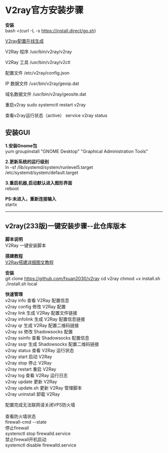 V2ray官方安装步骤
==================================
**安装<br>**
bash <(curl -L -s https://install.direct/go.sh)

[V2ray配置在线生成](https://intmainreturn0.com/v2ray-config-gen/)

V2Ray 程序
/usr/bin/v2ray/v2ray

V2Ray 工具
/usr/bin/v2ray/v2ctl

配置文件
/etc/v2ray/config.json

IP 数据文件
/usr/bin/v2ray/geoip.dat

域名数据文件
/usr/bin/v2ray/geosite.dat

重启v2ray
sudo systemctl restart v2ray

查看v2ray运行状态（active）
service v2ray status

安装GUI
-----------------------------------------
**1.安装Gnome包<br>**
yum groupinstall "GNOME Desktop" "Graphical Administration Tools"<br>

**2.更新系统的运行级别<br>**
ln -sf /lib/systemd/system/runlevel5.target /etc/systemd/system/default.target<br>

**3.重启机器,启动默认进入图形界面<br>**
reboot<br>

**PS:未进入，重新连接输入<br>**
startx

---------------------------------

v2ray(233版)一键安装步骤--此仓库版本
--------------------------------
**脚本说明<br>**
V2Ray 一键安装脚本

**搭建教程<br>**
[V2Ray搭建详细图文教程](https://github.com/233boy/v2ray/wiki/V2Ray%E6%90%AD%E5%BB%BA%E8%AF%A6%E7%BB%86%E5%9B%BE%E6%96%87%E6%95%99%E7%A8%8B)

**安装<br>**
git clone https://github.com/fxuan2030/v2ray cd v2ray chmod +x install.sh ./install.sh local


**快速管理<br>**
v2ray info 查看 V2Ray 配置信息<br>
v2ray config 修改 V2Ray 配置<br>
v2ray link 生成 V2Ray 配置文件链接<br>
v2ray infolink 生成 V2Ray 配置信息链接<br>
v2ray qr 生成 V2Ray 配置二维码链接<br>
v2ray ss 修改 Shadowsocks 配置<br>
v2ray ssinfo 查看 Shadowsocks 配置信息<br>
v2ray ssqr 生成 Shadowsocks 配置二维码链接<br>
v2ray status 查看 V2Ray 运行状态<br>
v2ray start 启动 V2Ray<br>
v2ray stop 停止 V2Ray<br>
v2ray restart 重启 V2Ray<br>
v2ray log 查看 V2Ray 运行日志<br>
v2ray update 更新 V2Ray<br>
v2ray update.sh 更新 V2Ray 管理脚本<br>
v2ray uninstall 卸载 V2Ray<br>

配置完成无法联网请关闭VPS防火墙<br>
<br>
查看防火墙状态<br>
firewall-cmd --state<br>
停止firewall<br>
systemctl stop firewalld.service<br>
禁止firewall开机启动<br>
systemctl disable firewalld.service <br>

